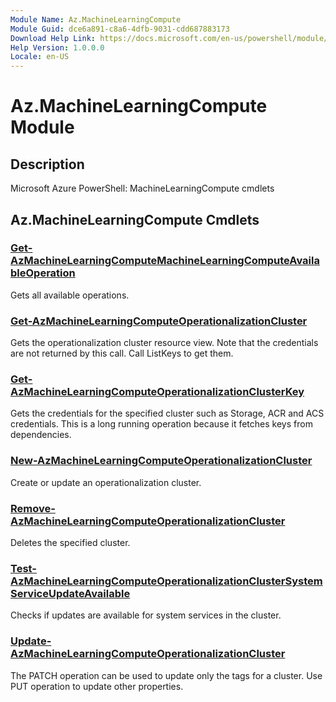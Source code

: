 ```yaml
---
Module Name: Az.MachineLearningCompute
Module Guid: dce6a891-c8a6-4dfb-9031-cdd687883173
Download Help Link: https://docs.microsoft.com/en-us/powershell/module/az.machinelearningcompute
Help Version: 1.0.0.0
Locale: en-US
---
```


# Az.MachineLearningCompute Module
## Description
Microsoft Azure PowerShell: MachineLearningCompute cmdlets

## Az.MachineLearningCompute Cmdlets
### [Get-AzMachineLearningComputeMachineLearningComputeAvailableOperation](Get-AzMachineLearningComputeMachineLearningComputeAvailableOperation.md)
Gets all available operations.

### [Get-AzMachineLearningComputeOperationalizationCluster](Get-AzMachineLearningComputeOperationalizationCluster.md)
Gets the operationalization cluster resource view.
Note that the credentials are not returned by this call.
Call ListKeys to get them.

### [Get-AzMachineLearningComputeOperationalizationClusterKey](Get-AzMachineLearningComputeOperationalizationClusterKey.md)
Gets the credentials for the specified cluster such as Storage, ACR and ACS credentials.
This is a long running operation because it fetches keys from dependencies.

### [New-AzMachineLearningComputeOperationalizationCluster](New-AzMachineLearningComputeOperationalizationCluster.md)
Create or update an operationalization cluster.

### [Remove-AzMachineLearningComputeOperationalizationCluster](Remove-AzMachineLearningComputeOperationalizationCluster.md)
Deletes the specified cluster.

### [Test-AzMachineLearningComputeOperationalizationClusterSystemServiceUpdateAvailable](Test-AzMachineLearningComputeOperationalizationClusterSystemServiceUpdateAvailable.md)
Checks if updates are available for system services in the cluster.

### [Update-AzMachineLearningComputeOperationalizationCluster](Update-AzMachineLearningComputeOperationalizationCluster.md)
The PATCH operation can be used to update only the tags for a cluster.
Use PUT operation to update other properties.

